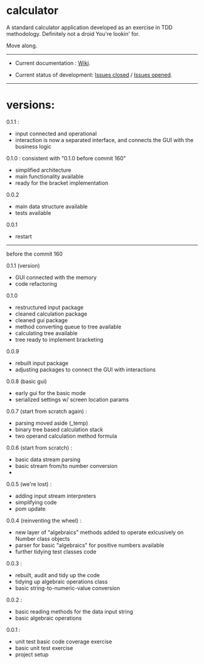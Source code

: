 # calculator

A standard calculator application developed as an exercise in TDD methodology.
Definitely not a droid You're lookin' for. 

Move along.

* * *

* Current documentation : <a href ="https://github.com/vitalispopoff/calculator/wiki"> Wiki</a>.

* Current status of development: <a href = "https://github.com/vitalispopoff/calculator/issues?q=is%3Aissue+is%3Aclosed">Issues closed</a> / <a href="https://github.com/vitalispopoff/calculator/issues?q=is%3Aissue+is%3Aopen">Issues opened</a>.

* * *

# versions:

0.1.1 : 
+ input connected and operational
+ interaction is now a separated interface, and connects the GUI with the business logic 

0.1.0 : consistent with "0.1.0 before commit 160"
+ simplified architecture
+ main functionality available
+ ready for the bracket implementation
 

0.0.2
+ main data structure available
+ tests available

0.0.1 
+ restart

* * *

before the commit 160

0.1.1 (version)
+ GUI connected with the memory  
+ code refactoring

0.1.0
+ restructured input package
+ cleaned calculation package
+ cleaned gui package
+ method converting queue to tree available
+ calculating tree available
+ tree ready to implement bracketing
 

0.0.9
+ rebuilt input package
+ adjusting packages to connect the GUI with interactions

0.0.8 (basic gui)
+ early gui for the basic mode
+ serialized settings w/ screen location params

0.0.7 (start from scratch again) :
+ parsing moved aside (_temp)
+ binary tree based calculation stack
+ two operand calculation method formula 

0.0.6 (start from scratch) :
+ basic data stream parsing
+ basic stream from/to number conversion
+ 

0.0.5 (we're lost) :
+ adding input stream interpreters
+ simplifying code
+ pom update

0.0.4 (reinventing the wheel) :
+ new layer of "algebraics" methods added to operate exlcusively on Number class objects
+ parser for basic "algebraics" for positive numbers available
+ further tidying test classes code

0.0.3 :
+ rebuilt, audit and tidy up the code
+ tidying up algebraic operations class
+ basic string-to-numeric-value conversion

0.0.2 :
+ basic reading methods for the data input string
+ basic algebraic operations

0.0.1 :
+ unit test basic code coverage exercise
+ basic unit test exercise
+ project setup

